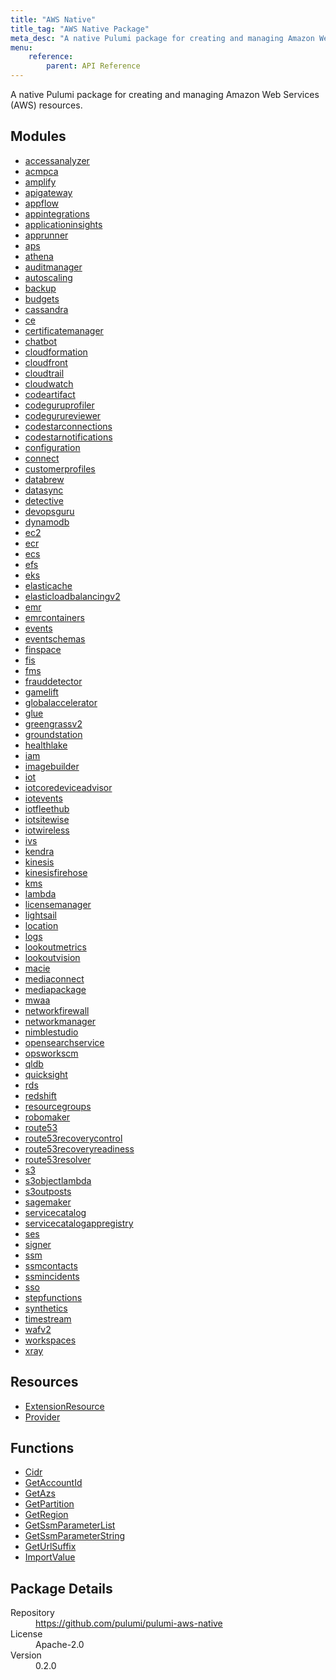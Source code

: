 ```yaml
---
title: "AWS Native"
title_tag: "AWS Native Package"
meta_desc: "A native Pulumi package for creating and managing Amazon Web Services (AWS) resources."
menu:
    reference:
        parent: API Reference
---
```


<!-- WARNING: this file was generated by Pulumi Docs Generator. -->
<!-- Do not edit by hand unless you're certain you know what you are doing! -->

A native Pulumi package for creating and managing Amazon Web Services (AWS) resources.

<h2 id="modules">Modules</h2>
<ul class="api">
    <li><a href="accessanalyzer/" title="accessanalyzer"><span class="symbol module"></span>accessanalyzer</a></li>
    <li><a href="acmpca/" title="acmpca"><span class="symbol module"></span>acmpca</a></li>
    <li><a href="amplify/" title="amplify"><span class="symbol module"></span>amplify</a></li>
    <li><a href="apigateway/" title="apigateway"><span class="symbol module"></span>apigateway</a></li>
    <li><a href="appflow/" title="appflow"><span class="symbol module"></span>appflow</a></li>
    <li><a href="appintegrations/" title="appintegrations"><span class="symbol module"></span>appintegrations</a></li>
    <li><a href="applicationinsights/" title="applicationinsights"><span class="symbol module"></span>applicationinsights</a></li>
    <li><a href="apprunner/" title="apprunner"><span class="symbol module"></span>apprunner</a></li>
    <li><a href="aps/" title="aps"><span class="symbol module"></span>aps</a></li>
    <li><a href="athena/" title="athena"><span class="symbol module"></span>athena</a></li>
    <li><a href="auditmanager/" title="auditmanager"><span class="symbol module"></span>auditmanager</a></li>
    <li><a href="autoscaling/" title="autoscaling"><span class="symbol module"></span>autoscaling</a></li>
    <li><a href="backup/" title="backup"><span class="symbol module"></span>backup</a></li>
    <li><a href="budgets/" title="budgets"><span class="symbol module"></span>budgets</a></li>
    <li><a href="cassandra/" title="cassandra"><span class="symbol module"></span>cassandra</a></li>
    <li><a href="ce/" title="ce"><span class="symbol module"></span>ce</a></li>
    <li><a href="certificatemanager/" title="certificatemanager"><span class="symbol module"></span>certificatemanager</a></li>
    <li><a href="chatbot/" title="chatbot"><span class="symbol module"></span>chatbot</a></li>
    <li><a href="cloudformation/" title="cloudformation"><span class="symbol module"></span>cloudformation</a></li>
    <li><a href="cloudfront/" title="cloudfront"><span class="symbol module"></span>cloudfront</a></li>
    <li><a href="cloudtrail/" title="cloudtrail"><span class="symbol module"></span>cloudtrail</a></li>
    <li><a href="cloudwatch/" title="cloudwatch"><span class="symbol module"></span>cloudwatch</a></li>
    <li><a href="codeartifact/" title="codeartifact"><span class="symbol module"></span>codeartifact</a></li>
    <li><a href="codeguruprofiler/" title="codeguruprofiler"><span class="symbol module"></span>codeguruprofiler</a></li>
    <li><a href="codegurureviewer/" title="codegurureviewer"><span class="symbol module"></span>codegurureviewer</a></li>
    <li><a href="codestarconnections/" title="codestarconnections"><span class="symbol module"></span>codestarconnections</a></li>
    <li><a href="codestarnotifications/" title="codestarnotifications"><span class="symbol module"></span>codestarnotifications</a></li>
    <li><a href="configuration/" title="configuration"><span class="symbol module"></span>configuration</a></li>
    <li><a href="connect/" title="connect"><span class="symbol module"></span>connect</a></li>
    <li><a href="customerprofiles/" title="customerprofiles"><span class="symbol module"></span>customerprofiles</a></li>
    <li><a href="databrew/" title="databrew"><span class="symbol module"></span>databrew</a></li>
    <li><a href="datasync/" title="datasync"><span class="symbol module"></span>datasync</a></li>
    <li><a href="detective/" title="detective"><span class="symbol module"></span>detective</a></li>
    <li><a href="devopsguru/" title="devopsguru"><span class="symbol module"></span>devopsguru</a></li>
    <li><a href="dynamodb/" title="dynamodb"><span class="symbol module"></span>dynamodb</a></li>
    <li><a href="ec2/" title="ec2"><span class="symbol module"></span>ec2</a></li>
    <li><a href="ecr/" title="ecr"><span class="symbol module"></span>ecr</a></li>
    <li><a href="ecs/" title="ecs"><span class="symbol module"></span>ecs</a></li>
    <li><a href="efs/" title="efs"><span class="symbol module"></span>efs</a></li>
    <li><a href="eks/" title="eks"><span class="symbol module"></span>eks</a></li>
    <li><a href="elasticache/" title="elasticache"><span class="symbol module"></span>elasticache</a></li>
    <li><a href="elasticloadbalancingv2/" title="elasticloadbalancingv2"><span class="symbol module"></span>elasticloadbalancingv2</a></li>
    <li><a href="emr/" title="emr"><span class="symbol module"></span>emr</a></li>
    <li><a href="emrcontainers/" title="emrcontainers"><span class="symbol module"></span>emrcontainers</a></li>
    <li><a href="events/" title="events"><span class="symbol module"></span>events</a></li>
    <li><a href="eventschemas/" title="eventschemas"><span class="symbol module"></span>eventschemas</a></li>
    <li><a href="finspace/" title="finspace"><span class="symbol module"></span>finspace</a></li>
    <li><a href="fis/" title="fis"><span class="symbol module"></span>fis</a></li>
    <li><a href="fms/" title="fms"><span class="symbol module"></span>fms</a></li>
    <li><a href="frauddetector/" title="frauddetector"><span class="symbol module"></span>frauddetector</a></li>
    <li><a href="gamelift/" title="gamelift"><span class="symbol module"></span>gamelift</a></li>
    <li><a href="globalaccelerator/" title="globalaccelerator"><span class="symbol module"></span>globalaccelerator</a></li>
    <li><a href="glue/" title="glue"><span class="symbol module"></span>glue</a></li>
    <li><a href="greengrassv2/" title="greengrassv2"><span class="symbol module"></span>greengrassv2</a></li>
    <li><a href="groundstation/" title="groundstation"><span class="symbol module"></span>groundstation</a></li>
    <li><a href="healthlake/" title="healthlake"><span class="symbol module"></span>healthlake</a></li>
    <li><a href="iam/" title="iam"><span class="symbol module"></span>iam</a></li>
    <li><a href="imagebuilder/" title="imagebuilder"><span class="symbol module"></span>imagebuilder</a></li>
    <li><a href="iot/" title="iot"><span class="symbol module"></span>iot</a></li>
    <li><a href="iotcoredeviceadvisor/" title="iotcoredeviceadvisor"><span class="symbol module"></span>iotcoredeviceadvisor</a></li>
    <li><a href="iotevents/" title="iotevents"><span class="symbol module"></span>iotevents</a></li>
    <li><a href="iotfleethub/" title="iotfleethub"><span class="symbol module"></span>iotfleethub</a></li>
    <li><a href="iotsitewise/" title="iotsitewise"><span class="symbol module"></span>iotsitewise</a></li>
    <li><a href="iotwireless/" title="iotwireless"><span class="symbol module"></span>iotwireless</a></li>
    <li><a href="ivs/" title="ivs"><span class="symbol module"></span>ivs</a></li>
    <li><a href="kendra/" title="kendra"><span class="symbol module"></span>kendra</a></li>
    <li><a href="kinesis/" title="kinesis"><span class="symbol module"></span>kinesis</a></li>
    <li><a href="kinesisfirehose/" title="kinesisfirehose"><span class="symbol module"></span>kinesisfirehose</a></li>
    <li><a href="kms/" title="kms"><span class="symbol module"></span>kms</a></li>
    <li><a href="lambda/" title="lambda"><span class="symbol module"></span>lambda</a></li>
    <li><a href="licensemanager/" title="licensemanager"><span class="symbol module"></span>licensemanager</a></li>
    <li><a href="lightsail/" title="lightsail"><span class="symbol module"></span>lightsail</a></li>
    <li><a href="location/" title="location"><span class="symbol module"></span>location</a></li>
    <li><a href="logs/" title="logs"><span class="symbol module"></span>logs</a></li>
    <li><a href="lookoutmetrics/" title="lookoutmetrics"><span class="symbol module"></span>lookoutmetrics</a></li>
    <li><a href="lookoutvision/" title="lookoutvision"><span class="symbol module"></span>lookoutvision</a></li>
    <li><a href="macie/" title="macie"><span class="symbol module"></span>macie</a></li>
    <li><a href="mediaconnect/" title="mediaconnect"><span class="symbol module"></span>mediaconnect</a></li>
    <li><a href="mediapackage/" title="mediapackage"><span class="symbol module"></span>mediapackage</a></li>
    <li><a href="mwaa/" title="mwaa"><span class="symbol module"></span>mwaa</a></li>
    <li><a href="networkfirewall/" title="networkfirewall"><span class="symbol module"></span>networkfirewall</a></li>
    <li><a href="networkmanager/" title="networkmanager"><span class="symbol module"></span>networkmanager</a></li>
    <li><a href="nimblestudio/" title="nimblestudio"><span class="symbol module"></span>nimblestudio</a></li>
    <li><a href="opensearchservice/" title="opensearchservice"><span class="symbol module"></span>opensearchservice</a></li>
    <li><a href="opsworkscm/" title="opsworkscm"><span class="symbol module"></span>opsworkscm</a></li>
    <li><a href="qldb/" title="qldb"><span class="symbol module"></span>qldb</a></li>
    <li><a href="quicksight/" title="quicksight"><span class="symbol module"></span>quicksight</a></li>
    <li><a href="rds/" title="rds"><span class="symbol module"></span>rds</a></li>
    <li><a href="redshift/" title="redshift"><span class="symbol module"></span>redshift</a></li>
    <li><a href="resourcegroups/" title="resourcegroups"><span class="symbol module"></span>resourcegroups</a></li>
    <li><a href="robomaker/" title="robomaker"><span class="symbol module"></span>robomaker</a></li>
    <li><a href="route53/" title="route53"><span class="symbol module"></span>route53</a></li>
    <li><a href="route53recoverycontrol/" title="route53recoverycontrol"><span class="symbol module"></span>route53recoverycontrol</a></li>
    <li><a href="route53recoveryreadiness/" title="route53recoveryreadiness"><span class="symbol module"></span>route53recoveryreadiness</a></li>
    <li><a href="route53resolver/" title="route53resolver"><span class="symbol module"></span>route53resolver</a></li>
    <li><a href="s3/" title="s3"><span class="symbol module"></span>s3</a></li>
    <li><a href="s3objectlambda/" title="s3objectlambda"><span class="symbol module"></span>s3objectlambda</a></li>
    <li><a href="s3outposts/" title="s3outposts"><span class="symbol module"></span>s3outposts</a></li>
    <li><a href="sagemaker/" title="sagemaker"><span class="symbol module"></span>sagemaker</a></li>
    <li><a href="servicecatalog/" title="servicecatalog"><span class="symbol module"></span>servicecatalog</a></li>
    <li><a href="servicecatalogappregistry/" title="servicecatalogappregistry"><span class="symbol module"></span>servicecatalogappregistry</a></li>
    <li><a href="ses/" title="ses"><span class="symbol module"></span>ses</a></li>
    <li><a href="signer/" title="signer"><span class="symbol module"></span>signer</a></li>
    <li><a href="ssm/" title="ssm"><span class="symbol module"></span>ssm</a></li>
    <li><a href="ssmcontacts/" title="ssmcontacts"><span class="symbol module"></span>ssmcontacts</a></li>
    <li><a href="ssmincidents/" title="ssmincidents"><span class="symbol module"></span>ssmincidents</a></li>
    <li><a href="sso/" title="sso"><span class="symbol module"></span>sso</a></li>
    <li><a href="stepfunctions/" title="stepfunctions"><span class="symbol module"></span>stepfunctions</a></li>
    <li><a href="synthetics/" title="synthetics"><span class="symbol module"></span>synthetics</a></li>
    <li><a href="timestream/" title="timestream"><span class="symbol module"></span>timestream</a></li>
    <li><a href="wafv2/" title="wafv2"><span class="symbol module"></span>wafv2</a></li>
    <li><a href="workspaces/" title="workspaces"><span class="symbol module"></span>workspaces</a></li>
    <li><a href="xray/" title="xray"><span class="symbol module"></span>xray</a></li>
</ul>

<h2 id="resources">Resources</h2>
<ul class="api">
    <li><a href="extensionresource" title="ExtensionResource"><span class="symbol resource"></span>ExtensionResource</a></li>
    <li><a href="provider" title="Provider"><span class="symbol resource"></span>Provider</a></li>
</ul>

<h2 id="functions">Functions</h2>
<ul class="api">
    <li><a href="cidr" title="Cidr"><span class="symbol function"></span>Cidr</a></li>
    <li><a href="getaccountid" title="GetAccountId"><span class="symbol function"></span>GetAccountId</a></li>
    <li><a href="getazs" title="GetAzs"><span class="symbol function"></span>GetAzs</a></li>
    <li><a href="getpartition" title="GetPartition"><span class="symbol function"></span>GetPartition</a></li>
    <li><a href="getregion" title="GetRegion"><span class="symbol function"></span>GetRegion</a></li>
    <li><a href="getssmparameterlist" title="GetSsmParameterList"><span class="symbol function"></span>GetSsmParameterList</a></li>
    <li><a href="getssmparameterstring" title="GetSsmParameterString"><span class="symbol function"></span>GetSsmParameterString</a></li>
    <li><a href="geturlsuffix" title="GetUrlSuffix"><span class="symbol function"></span>GetUrlSuffix</a></li>
    <li><a href="importvalue" title="ImportValue"><span class="symbol function"></span>ImportValue</a></li>
</ul>

<h2 id="package-details">Package Details</h2>
<dl class="package-details">
	<dt>Repository</dt>
	<dd><a href="https://github.com/pulumi/pulumi-aws-native">https://github.com/pulumi/pulumi-aws-native</a></dd>
	<dt>License</dt>
	<dd>Apache-2.0</dd>
	<dt>Version</dt>
	<dd>0.2.0</dd>
</dl>

